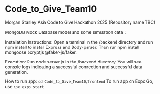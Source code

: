 # Code_to_Give_Team10
Morgan Stanley Asia Code to Give Hackathon 2025 (Repository name TBC)

MongoDB Mock Database model and some simulation data：

Installation Instructions:
Open a terminal in the /backend directory and run npm install to install Express and Body-parser. Then run npm install mongoose bcryptjs @faker-js/faker.

Execution:
Run node server.js in the /backend directory. You will see console logs indicating a successful connection and successful data generation.

How to run app:
`cd Code_to_Give_Team10/frontend`
To run app on Expo Go, use `npx expo start`